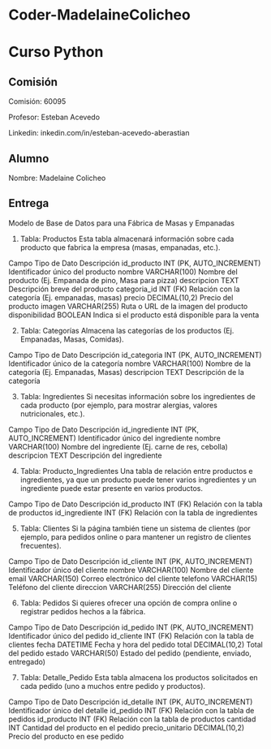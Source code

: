 # Coder-MadelaineColicheo
# Curso Python

## Comisión

Comisión: 60095

Profesor: Esteban Acevedo

Linkedin:  inkedin.com/in/esteban-acevedo-aberastian

## Alumno

Nombre: Madelaine Colicheo

## Entrega
Modelo de Base de Datos para una Fábrica de Masas y Empanadas

1. Tabla: Productos
Esta tabla almacenará información sobre cada producto que fabrica la empresa (masas, empanadas, etc.).

Campo	Tipo de Dato	Descripción
id_producto	INT (PK, AUTO_INCREMENT)	Identificador único del producto
nombre	VARCHAR(100)	Nombre del producto (Ej. Empanada de pino, Masa para pizza)
descripcion	TEXT	Descripción breve del producto
categoria_id	INT (FK)	Relación con la categoría (Ej. empanadas, masas)
precio	DECIMAL(10,2)	Precio del producto
imagen	VARCHAR(255)	Ruta o URL de la imagen del producto
disponibilidad	BOOLEAN	Indica si el producto está disponible para la venta

2. Tabla: Categorías
Almacena las categorías de los productos (Ej. Empanadas, Masas, Comidas).

Campo	Tipo de Dato	Descripción
id_categoria	INT (PK, AUTO_INCREMENT)	Identificador único de la categoría
nombre	VARCHAR(100)	Nombre de la categoría (Ej. Empanadas, Masas)
descripcion	TEXT	Descripción de la categoría

3. Tabla: Ingredientes
Si necesitas información sobre los ingredientes de cada producto (por ejemplo, para mostrar alergias, valores nutricionales, etc.).

Campo	Tipo de Dato	Descripción
id_ingrediente	INT (PK, AUTO_INCREMENT)	Identificador único del ingrediente
nombre	VARCHAR(100)	Nombre del ingrediente (Ej. carne de res, cebolla)
descripcion	TEXT	Descripción del ingrediente

4. Tabla: Producto_Ingredientes
Una tabla de relación entre productos e ingredientes, ya que un producto puede tener varios ingredientes y un ingrediente puede estar presente en varios productos.

Campo	Tipo de Dato	Descripción
id_producto	INT (FK)	Relación con la tabla de productos
id_ingrediente	INT (FK)	Relación con la tabla de ingredientes

5. Tabla: Clientes
Si la página también tiene un sistema de clientes (por ejemplo, para pedidos online o para mantener un registro de clientes frecuentes).

Campo	Tipo de Dato	Descripción
id_cliente	INT (PK, AUTO_INCREMENT)	Identificador único del cliente
nombre	VARCHAR(100)	Nombre del cliente
email	VARCHAR(150)	Correo electrónico del cliente
telefono	VARCHAR(15)	Teléfono del cliente
direccion	VARCHAR(255)	Dirección del cliente

6. Tabla: Pedidos
Si quieres ofrecer una opción de compra online o registrar pedidos hechos a la fábrica.

Campo	Tipo de Dato	Descripción
id_pedido	INT (PK, AUTO_INCREMENT)	Identificador único del pedido
id_cliente	INT (FK)	Relación con la tabla de clientes
fecha	DATETIME	Fecha y hora del pedido
total	DECIMAL(10,2)	Total del pedido
estado	VARCHAR(50)	Estado del pedido (pendiente, enviado, entregado)

7. Tabla: Detalle_Pedido
Esta tabla almacena los productos solicitados en cada pedido (uno a muchos entre pedido y productos).

Campo	Tipo de Dato	Descripción
id_detalle	INT (PK, AUTO_INCREMENT)	Identificador único del detalle
id_pedido	INT (FK)	Relación con la tabla de pedidos
id_producto	INT (FK)	Relación con la tabla de productos
cantidad	INT	Cantidad del producto en el pedido
precio_unitario	DECIMAL(10,2)	Precio del producto en ese pedido
